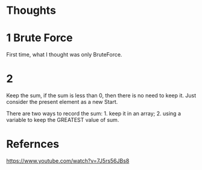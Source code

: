 # Thoughts

# 1 Brute Force

First time, what I thought was only BruteForce.

# 2 

Keep the sum, if the sum is less than 0, then there is no need to keep it. Just consider the present element as a new Start.

There are two ways to record the sum: 1. keep it in an array; 2. using a variable to keep the GREATEST value of sum.

# Refernces

https://www.youtube.com/watch?v=7J5rs56JBs8

